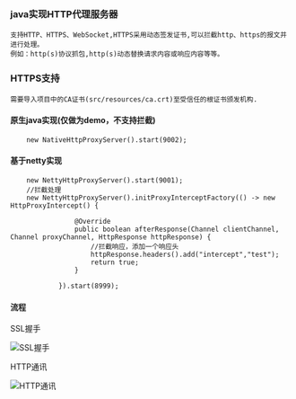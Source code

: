 ### java实现HTTP代理服务器
    支持HTTP、HTTPS、WebSocket,HTTPS采用动态签发证书,可以拦截http、https的报文并进行处理。
    例如：http(s)协议抓包,http(s)动态替换请求内容或响应内容等等。
### HTTPS支持
    需要导入项目中的CA证书(src/resources/ca.crt)至受信任的根证书颁发机构.
#### 原生java实现(仅做为demo，不支持拦截)
```
    new NativeHttpProxyServer().start(9002);
```
#### 基于netty实现
```
    new NettyHttpProxyServer().start(9001);
    //拦截处理
    new NettyHttpProxyServer().initProxyInterceptFactory(() -> new HttpProxyIntercept() {
    
                @Override
                public boolean afterResponse(Channel clientChannel, Channel proxyChannel, HttpResponse httpResponse) {
                    //拦截响应，添加一个响应头
                    httpResponse.headers().add("intercept","test");
                    return true;
                }
    
            }).start(8999);
```

#### 流程
SSL握手

![SSL握手](https://sfault-image.b0.upaiyun.com/751/727/751727588-59ccbe3293bef_articlex)

HTTP通讯

![HTTP通讯](https://sfault-image.b0.upaiyun.com/114/487/1144878844-59ccbe42037b6_articlex)